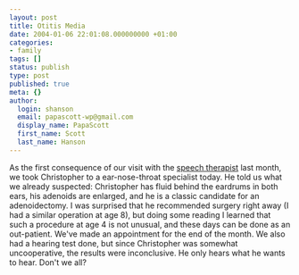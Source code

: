 ```yaml
---
layout: post
title: Otitis Media
date: 2004-01-06 22:01:08.000000000 +01:00
categories:
- family
tags: []
status: publish
type: post
published: true
meta: {}
author:
  login: shanson
  email: papascott-wp@gmail.com
  display_name: PapaScott
  first_name: Scott
  last_name: Hanson
---
```

<p>As the first consequence of our visit with the <a title="PapaScott : Speech Therapy" href="https://www.papascott.de/2003/12/23/2769.php">speech therapist</a> last month, we took Christopher to a ear-nose-throat specialist today. He told us what we already suspected: Christopher has fluid behind the eardrums in both ears, his adenoids are enlarged, and he is a classic candidate for an adenoidectomy. I was surprised that he recommended surgery right away (I had a similar operation at age 8), but doing some reading I learned that such a procedure at age 4 is not unusual, and these days can be done as an out-patient. We've made an appointment for the end of the month. We also had a hearing test done, but since Christopher was somewhat uncooperative, the results were inconclusive. He only hears what he wants to hear. Don't we all?</p>
